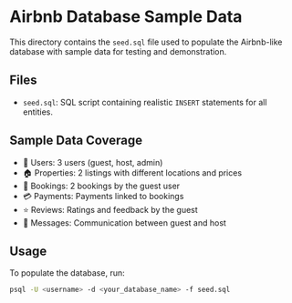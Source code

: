# Airbnb Database Sample Data

This directory contains the `seed.sql` file used to populate the Airbnb-like database with sample data for testing and demonstration.

## Files

- `seed.sql`: SQL script containing realistic `INSERT` statements for all entities.

## Sample Data Coverage

- 👤 Users: 3 users (guest, host, admin)
- 🏠 Properties: 2 listings with different locations and prices
- 📅 Bookings: 2 bookings by the guest user
- 💳 Payments: Payments linked to bookings
- ⭐ Reviews: Ratings and feedback by the guest
- 💬 Messages: Communication between guest and host

## Usage

To populate the database, run:

```bash
psql -U <username> -d <your_database_name> -f seed.sql
